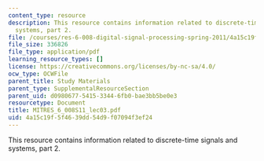 ```yaml
---
content_type: resource
description: This resource contains information related to discrete-time signals and
  systems, part 2.
file: /courses/res-6-008-digital-signal-processing-spring-2011/4a15c19f5f4639dd54d9f07094f3ef24_MITRES_6_008S11_lec03.pdf
file_size: 336826
file_type: application/pdf
learning_resource_types: []
license: https://creativecommons.org/licenses/by-nc-sa/4.0/
ocw_type: OCWFile
parent_title: Study Materials
parent_type: SupplementalResourceSection
parent_uid: d0980677-5415-3344-6fb0-bae3bb5be0e3
resourcetype: Document
title: MITRES_6_008S11_lec03.pdf
uid: 4a15c19f-5f46-39dd-54d9-f07094f3ef24
---
```

This resource contains information related to discrete-time signals and systems, part 2.